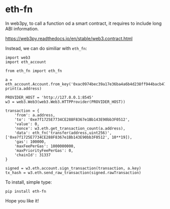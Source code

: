 # eth-fn

In web3py, to call a function od a smart contract, it requires to include long ABI information.

https://web3py.readthedocs.io/en/stable/web3.contract.html

Instead, we can do similiar with `eth_fn`:

    import web3
    import eth_account

    from eth_fn import eth_fn

    a = eth_account.Account.from_key('0xac0974bec39a17e36ba4a6b4d238ff944bacb478cbed5efcae784d7bf4f2ff80')
    print(a.address)

    PROVIDER_HOST = 'http://127.0.0.1:8545'
    w3 = web3.Web3(web3.Web3.HTTPProvider(PROVIDER_HOST))

    transaction = {
        'from': a.address,
        'to': '0xe7f1725E7734CE288F8367e1Bb143E90bb3F0512',
        'value': 0,
        'nonce': w3.eth.get_transaction_count(a.address),
        'data': eth_fn('transfer(address,uint256)', ['0xe7f1725E7734CE288F8367e1Bb143E90bb3F0512', 10**19]),
        'gas': 100000,
        'maxFeePerGas': 1000000000,
        'maxPriorityFeePerGas': 0,
        'chainId': 31337
    }

    signed = w3.eth.account.sign_transaction(transaction, a.key)
    tx_hash = w3.eth.send_raw_transaction(signed.rawTransaction)

To install, simple type:

    pip install eth-fn

Hope you like it!